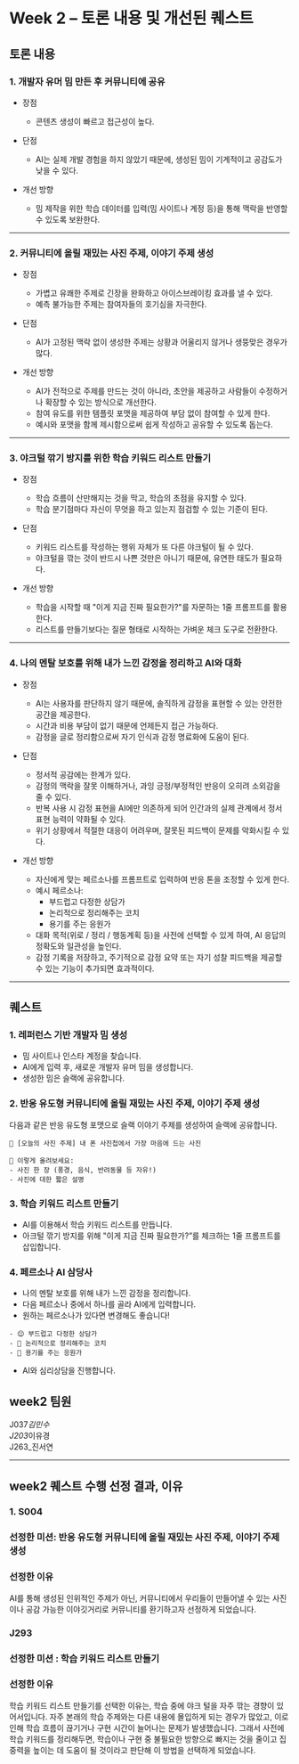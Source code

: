 # Week 2 – 토론 내용 및 개선된 퀘스트

## 토론 내용

### 1. 개발자 유머 밈 만든 후 커뮤니티에 공유

- 장점

  - 콘텐츠 생성이 빠르고 접근성이 높다.

- 단점

  - AI는 실제 개발 경험을 하지 않았기 때문에, 생성된 밈이 기계적이고 공감도가 낮을 수 있다.

- 개선 방향
  - 밈 제작을 위한 학습 데이터를 입력(밈 사이트나 계정 등)을 통해 맥락을 반영할 수 있도록 보완한다.

---

### 2. 커뮤니티에 올릴 재밌는 사진 주제, 이야기 주제 생성

- 장점

  - 가볍고 유쾌한 주제로 긴장을 완화하고 아이스브레이킹 효과를 낼 수 있다.
  - 예측 불가능한 주제는 참여자들의 호기심을 자극한다.

- 단점

  - AI가 고정된 맥락 없이 생성한 주제는 상황과 어울리지 않거나 생뚱맞은 경우가 많다.

- 개선 방향
  - AI가 전적으로 주제를 만드는 것이 아니라, 초안을 제공하고 사람들이 수정하거나 확장할 수 있는 방식으로 개선한다.
  - 참여 유도를 위한 템플릿 포맷을 제공하여 부담 없이 참여할 수 있게 한다.
  - 예시와 포맷을 함께 제시함으로써 쉽게 작성하고 공유할 수 있도록 돕는다.

---

### 3. 야크털 깎기 방지를 위한 학습 키워드 리스트 만들기

- 장점

  - 학습 흐름이 산만해지는 것을 막고, 학습의 초점을 유지할 수 있다.
  - 학습 분기점마다 자신이 무엇을 하고 있는지 점검할 수 있는 기준이 된다.

- 단점

  - 키워드 리스트를 작성하는 행위 자체가 또 다른 야크털이 될 수 있다.
  - 야크털을 깎는 것이 반드시 나쁜 것만은 아니기 때문에, 유연한 태도가 필요하다.

- 개선 방향
  - 학습을 시작할 때 "이게 지금 진짜 필요한가?"를 자문하는 1줄 프롬프트를 활용한다.
  - 리스트를 만들기보다는 질문 형태로 시작하는 가벼운 체크 도구로 전환한다.

---

### 4. 나의 멘탈 보호를 위해 내가 느낀 감정을 정리하고 AI와 대화

- 장점

  - AI는 사용자를 판단하지 않기 때문에, 솔직하게 감정을 표현할 수 있는 안전한 공간을 제공한다.
  - 시간과 비용 부담이 없기 때문에 언제든지 접근 가능하다.
  - 감정을 글로 정리함으로써 자기 인식과 감정 명료화에 도움이 된다.

- 단점

  - 정서적 공감에는 한계가 있다.
  - 감정의 맥락을 잘못 이해하거나, 과잉 긍정/부정적인 반응이 오히려 소외감을 줄 수 있다.
  - 반복 사용 시 감정 표현을 AI에만 의존하게 되어 인간과의 실제 관계에서 정서 표현 능력이 약화될 수 있다.
  - 위기 상황에서 적절한 대응이 어려우며, 잘못된 피드백이 문제를 악화시킬 수 있다.

- 개선 방향
  - 자신에게 맞는 페르소나를 프롬프트로 입력하여 반응 톤을 조정할 수 있게 한다.
  - 예시 페르소나:
    - 부드럽고 다정한 상담가
    - 논리적으로 정리해주는 코치
    - 용기를 주는 응원가
  - 대화 목적(위로 / 정리 / 행동계획 등)을 사전에 선택할 수 있게 하여, AI 응답의 정확도와 일관성을 높인다.
  - 감정 기록을 저장하고, 주기적으로 감정 요약 또는 자기 성찰 피드백을 제공할 수 있는 기능이 추가되면 효과적이다.

---

## 퀘스트

### 1. 레퍼런스 기반 개발자 밈 생성

- 밈 사이트나 인스타 계정을 찾습니다.
- AI에게 입력 후, 새로운 개발자 유머 밈을 생성합니다.
- 생성한 밈은 슬랙에 공유합니다.

### 2. 반응 유도형 커뮤니티에 올릴 재밌는 사진 주제, 이야기 주제 생성

다음과 같은 반응 유도형 포맷으로 슬랙 이야기 주제를 생성하여 슬랙에 공유합니다.

```
📸 [오늘의 사진 주제] 내 폰 사진첩에서 가장 마음에 드는 사진

💬 이렇게 올려보세요:
- 사진 한 장 (풍경, 음식, 반려동물 등 자유!)
- 사진에 대한 짧은 설명
```

### 3. 학습 키워드 리스트 만들기

- AI를 이용해서 학습 키워드 리스트를 만듭니다.
- 아크털 깎기 방지를 위해 "이게 지금 진짜 필요한가?”를 체크하는 1줄 프롬프트를 삽입합니다.

### 4. 페르소나 AI 삼당사

- 나의 멘탈 보호를 위해 내가 느낀 감정을 정리합니다.
- 다음 페르소나 중에서 하나를 골라 AI에게 입력합니다.
- 원하는 페르소나가 있다면 변경해도 좋습니다!

```
- 😌 부드럽고 다정한 상담가
- 🤔 논리적으로 정리해주는 코치
- 💪 용기를 주는 응원가
```

- AI와 심리상담을 진행합니다.

## week2 팀원

J037*김민수 <br>
J203*이유경<br>
J263\_진서연<br>

---

## week2 퀘스트 수행 선정 결과, 이유

### 1. S004

### 선정한 미션: 반응 유도형 커뮤니티에 올릴 재밌는 사진 주제, 이야기 주제 생성

### 선정한 이유

AI를 통해 생성된 인위적인 주제가 아닌, 커뮤니티에서 우리들이 만들어낼 수 있는 사진이나 공감 가능한 이야깃거리로 커뮤니티를 환기하고자 선정하게 되었습니다.

### J293

### 선정한 미션 : 학습 키워드 리스트 만들기

### 선정한 이유

학습 키워드 리스트 만들기를 선택한 이유는, 학습 중에 야크 털을 자주 깎는 경향이 있어서입니다.
자주 본래의 학습 주제와는 다른 내용에 몰입하게 되는 경우가 많았고, 이로 인해 학습 흐름이 끊기거나 구현 시간이 늘어나는 문제가 발생했습니다. 그래서 사전에 학습 키워드를 정리해두면, 학습이나 구현 중 불필요한 방향으로 빠지는 것을 줄이고 집중력을 높이는 데 도움이 될 것이라고 판단해 이 방법을 선택하게 되었습니다.
